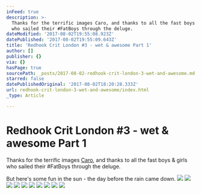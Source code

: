 ```yaml
---
inFeed: true
description: >-
  Thanks for the terrific images Caro, and thanks to all the fast boys & girls
  who sailed their #FatBoys through the deluge.
dateModified: '2017-08-02T19:55:08.923Z'
datePublished: '2017-08-02T19:55:09.643Z'
title: 'Redhook Crit London #3 - wet & awesome Part 1'
author: []
publisher: {}
via: {}
hasPage: true
sourcePath: _posts/2017-08-02-redhook-crit-london-3-wet-and-awesome.md
starred: false
datePublishedOriginal: '2017-08-02T18:20:28.333Z'
url: redhook-crit-london-3-wet-and-awesome/index.html
_type: Article

---
```

# Redhook Crit London \#3 - wet & awesome Part 1

Thanks for the terrific images [Caro][0], and thanks to all the fast boys & girls who sailed their \#FatBoys through the deluge.

But here's some fun in the sun - the day before the rain came down.
![](https://the-grid-user-content.s3-us-west-2.amazonaws.com/6c595a81-42bc-4e4b-b2ee-9018937c5291.jpg)
![](https://the-grid-user-content.s3-us-west-2.amazonaws.com/e381bc6e-5539-48ed-b036-e29b8a5e5a18.jpg)
![](https://the-grid-user-content.s3-us-west-2.amazonaws.com/fa09f7de-cfc6-4280-a283-375264abd5c4.jpg)
![](https://the-grid-user-content.s3-us-west-2.amazonaws.com/de09bb9c-20e7-47c8-9e23-7f1bed6b1de9.jpg)
![](https://the-grid-user-content.s3-us-west-2.amazonaws.com/8b6edf91-9e00-4812-8ed5-d1599e2bfc4f.jpg)
![](https://the-grid-user-content.s3-us-west-2.amazonaws.com/71e66412-5f7a-402b-b308-1a06ebb41cd3.jpg)
![](https://the-grid-user-content.s3-us-west-2.amazonaws.com/2c517e84-5598-4b50-b741-24c12e351d01.jpg)
![](https://the-grid-user-content.s3-us-west-2.amazonaws.com/1668bdf5-aa08-471a-9a60-f491f01cae84.jpg)
![](https://the-grid-user-content.s3-us-west-2.amazonaws.com/7642db14-028d-4d97-9f53-65bb1329a7f9.jpg)
![](https://the-grid-user-content.s3-us-west-2.amazonaws.com/d6a65f1c-258b-49c6-bb46-188881a598f6.jpg)

[0]: https://www.instagram.com/caropaulette/ "Caro's Instagram"